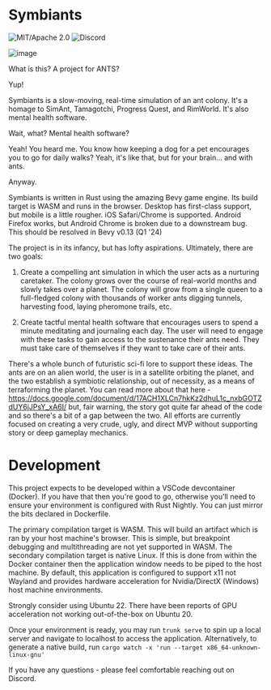 # Symbiants

![MIT/Apache 2.0](https://img.shields.io/github/license/MeoMix/symbiants)
![Discord](https://img.shields.io/discord/1047934512773996604)

![image](https://github.com/MeoMix/symbiants/assets/1380995/394ac75d-6695-4492-8a99-46539bc91f40)


What is this? A project for ANTS?

Yup!

Symbiants is a slow-moving, real-time simulation of an ant colony. It's a homage to SimAnt, Tamagotchi, Progress Quest, and RimWorld. It's also mental health software.

Wait, what? Mental health software? 

Yeah! You heard me. You know how keeping a dog for a pet encourages you to go for daily walks? Yeah, it's like that, but for your brain... and with ants.

Anyway.

Symbiants is written in Rust using the amazing Bevy game engine. Its build target is WASM and runs in the browser. Desktop has first-class support, but mobile is a little rougher. iOS Safari/Chrome is supported. Android Firefox works, but Android Chrome is broken due to a downstream bug. This should be resolved in Bevy v0.13 (Q1 '24)

The project is in its infancy, but has lofty aspirations. Ultimately, there are two goals:

  1) Create a compelling ant simulation in which the user acts as a nurturing caretaker. The colony grows over the course of real-world months and slowly takes over a planet. The colony will grow from a single queen to a full-fledged colony with thousands of worker ants digging tunnels, harvesting food, laying pheromone trails, etc.

  2) Create tactful mental health software that encourages users to spend a minute meditating and journaling each day. The user will need to engage with these tasks to gain access to the sustenance their ants need. They must take care of themselves if they want to take care of their ants.

There's a whole bunch of futuristic sci-fi lore to support these ideas. The ants are on an alien world, the user is in a satellite orbiting the planet, and the two establish a symbiotic relationship, out of necessity, as a means of terraforming the planet. You can read more about that here - https://docs.google.com/document/d/17ACH1XLCn7hkKz2dhuL1c_nxbGOTZdUY6jJPsY_xA6I/ but, fair warning, the story got quite far ahead of the code and so there's a bit of a gap between the two. All efforts are currently focused on creating a very crude, ugly, and direct MVP without supporting story or deep gameplay mechanics.

# Development

This project expects to be developed within a VSCode devcontainer (Docker). If you have that then you're good to go, otherwise you'll need to ensure your environment is configured with Rust Nightly. You can just mirror the bits declared in Dockerfile.

The primary compilation target is WASM. This will build an artifact which is ran by your host machine's browser. This is simple, but breakpoint debugging and multithreading are not yet supported in WASM.
The secondary compilation target is native Linux. If this is done from within the Docker container then the application window needs to be piped to the host machine. By default, this application is configured to support x11 not Wayland and provides hardware acceleration for Nvidia/DirectX (Windows) host machine environments.

Strongly consider using Ubuntu 22. There have been reports of GPU acceleration not working out-of-the-box on Ubuntu 20.

Once your environment is ready, you may run `trunk serve` to spin up a local server and navigate to localhost to access the application. Alternatively, to generate a native build, run `cargo watch -x 'run --target x86_64-unknown-linux-gnu'`

If you have any questions - please feel comfortable reaching out on Discord.
